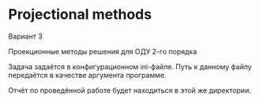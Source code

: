 # Projectional methods

Вариант 3

Проекционные методы решения для ОДУ 2-го порядка

Задача задаётся в конфигурационном ini-файле. Путь к данному файлу передаётся в качестве аргумента программе.

Отчёт по проведённой работе будет находиться в этой же директории.
